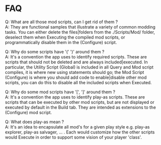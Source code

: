 # FAQ

Q: What are all those mod scripts, can I get rid of them ?<br/>
A: They are functional samples that illustrate a variety of common modding tasks.  You can either delete the files|folders from the ./Scripts/Mod/ folder, deselect them when Executing the compiled mod scripts, or programmatically disable them in the (Configure) script.

Q: Why do some scripts have '(' ')' around them ?</br>
A: It's a convention the app uses to identify required scripts.  These are scripts that should not be deleted and are always included|executed.  In particular, the Utility Script (Global) is included in all Query and Mod script compiles, it is where new using statements should go; the Mod Script (Configure) is where you should add code to enable|disable other mod scripts, you can do this to disable all the included scripts when Executed.

Q: Why do some mod scripts have '[', ']' around them ?</br>
A: It's a convention the app uses to identify play-as scripts.  These are scripts that can be executed by other mod scripts, but are not displayed or executed by default in the Build tab.  They are intended as extensions to the (Configure) mod script.

Q: What does play-as mean ?</br>
A: It's an idea to encapsulate all mod's for a given play style e.g. play-as explorer, play-as salvager, ... .  Each would customize how the other scripts would Execute in order to support some vision of your player 'class'.
